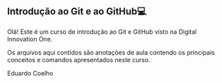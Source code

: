 ## Introdução ao Git e ao GitHub:computer:

Olá! Este é um curso de introdução ao Git e GitHub visto na Digital Innovation One.

Os arquivos aqui contidos são anotações de aula contendo os principais conceitos e comandos apresentados neste curso.

Eduardo Coelho
